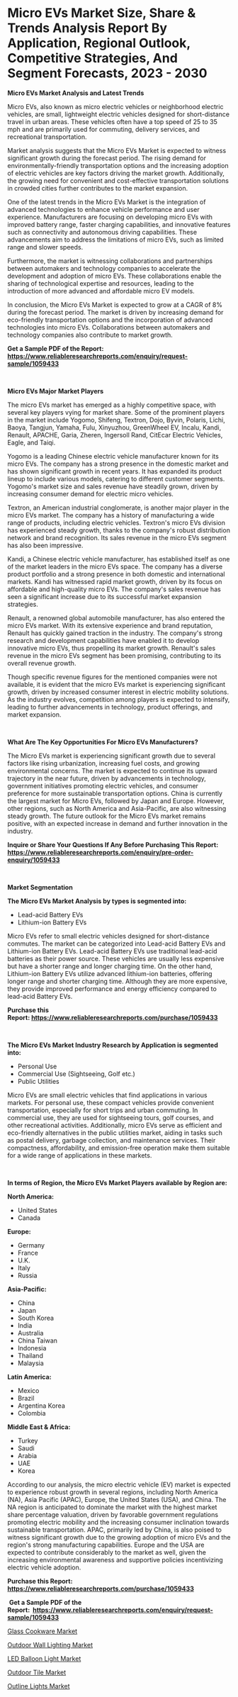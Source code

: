 <p><h1>Micro EVs Market Size, Share & Trends Analysis Report By Application, Regional Outlook, Competitive Strategies, And Segment Forecasts, 2023 - 2030</h1></p><p><strong>Micro EVs Market Analysis and Latest Trends</strong></p>
<p><p>Micro EVs, also known as micro electric vehicles or neighborhood electric vehicles, are small, lightweight electric vehicles designed for short-distance travel in urban areas. These vehicles often have a top speed of 25 to 35 mph and are primarily used for commuting, delivery services, and recreational transportation.</p><p>Market analysis suggests that the Micro EVs Market is expected to witness significant growth during the forecast period. The rising demand for environmentally-friendly transportation options and the increasing adoption of electric vehicles are key factors driving the market growth. Additionally, the growing need for convenient and cost-effective transportation solutions in crowded cities further contributes to the market expansion.</p><p>One of the latest trends in the Micro EVs Market is the integration of advanced technologies to enhance vehicle performance and user experience. Manufacturers are focusing on developing micro EVs with improved battery range, faster charging capabilities, and innovative features such as connectivity and autonomous driving capabilities. These advancements aim to address the limitations of micro EVs, such as limited range and slower speeds.</p><p>Furthermore, the market is witnessing collaborations and partnerships between automakers and technology companies to accelerate the development and adoption of micro EVs. These collaborations enable the sharing of technological expertise and resources, leading to the introduction of more advanced and affordable micro EV models.</p><p>In conclusion, the Micro EVs Market is expected to grow at a CAGR of 8% during the forecast period. The market is driven by increasing demand for eco-friendly transportation options and the incorporation of advanced technologies into micro EVs. Collaborations between automakers and technology companies also contribute to market growth.</p></p>
<p><strong>Get a Sample PDF of the Report:&nbsp; <a href="https://www.reliableresearchreports.com/enquiry/request-sample/1059433">https://www.reliableresearchreports.com/enquiry/request-sample/1059433</a></strong></p>
<p>&nbsp;</p>
<p><strong>Micro EVs Major Market Players</strong></p>
<p><p>The micro EVs market has emerged as a highly competitive space, with several key players vying for market share. Some of the prominent players in the market include Yogomo, Shifeng, Textron, Dojo, Byvin, Polaris, Lichi, Baoya, Tangjun, Yamaha, Fulu, Xinyuzhou, GreenWheel EV, Incalu, Kandi, Renault, APACHE, Garia, Zheren, Ingersoll Rand, CitEcar Electric Vehicles, Eagle, and Taiqi.</p><p>Yogomo is a leading Chinese electric vehicle manufacturer known for its micro EVs. The company has a strong presence in the domestic market and has shown significant growth in recent years. It has expanded its product lineup to include various models, catering to different customer segments. Yogomo's market size and sales revenue have steadily grown, driven by increasing consumer demand for electric micro vehicles.</p><p>Textron, an American industrial conglomerate, is another major player in the micro EVs market. The company has a history of manufacturing a wide range of products, including electric vehicles. Textron's micro EVs division has experienced steady growth, thanks to the company's robust distribution network and brand recognition. Its sales revenue in the micro EVs segment has also been impressive.</p><p>Kandi, a Chinese electric vehicle manufacturer, has established itself as one of the market leaders in the micro EVs space. The company has a diverse product portfolio and a strong presence in both domestic and international markets. Kandi has witnessed rapid market growth, driven by its focus on affordable and high-quality micro EVs. The company's sales revenue has seen a significant increase due to its successful market expansion strategies.</p><p>Renault, a renowned global automobile manufacturer, has also entered the micro EVs market. With its extensive experience and brand reputation, Renault has quickly gained traction in the industry. The company's strong research and development capabilities have enabled it to develop innovative micro EVs, thus propelling its market growth. Renault's sales revenue in the micro EVs segment has been promising, contributing to its overall revenue growth.</p><p>Though specific revenue figures for the mentioned companies were not available, it is evident that the micro EVs market is experiencing significant growth, driven by increased consumer interest in electric mobility solutions. As the industry evolves, competition among players is expected to intensify, leading to further advancements in technology, product offerings, and market expansion.</p></p>
<p>&nbsp;</p>
<p><strong>What Are The Key Opportunities For Micro EVs Manufacturers?</strong></p>
<p><p>The Micro EVs market is experiencing significant growth due to several factors like rising urbanization, increasing fuel costs, and growing environmental concerns. The market is expected to continue its upward trajectory in the near future, driven by advancements in technology, government initiatives promoting electric vehicles, and consumer preference for more sustainable transportation options. China is currently the largest market for Micro EVs, followed by Japan and Europe. However, other regions, such as North America and Asia-Pacific, are also witnessing steady growth. The future outlook for the Micro EVs market remains positive, with an expected increase in demand and further innovation in the industry.</p></p>
<p><strong>Inquire or Share Your Questions If Any Before Purchasing This Report: <a href="https://www.reliableresearchreports.com/enquiry/pre-order-enquiry/1059433">https://www.reliableresearchreports.com/enquiry/pre-order-enquiry/1059433</a></strong></p>
<p>&nbsp;</p>
<p><strong>Market Segmentation</strong></p>
<p><strong>The Micro EVs Market Analysis by types is segmented into:</strong></p>
<p><ul><li>Lead-acid Battery EVs</li><li>Lithium-ion Battery EVs</li></ul></p>
<p><p>Micro EVs refer to small electric vehicles designed for short-distance commutes. The market can be categorized into Lead-acid Battery EVs and Lithium-ion Battery EVs. Lead-acid Battery EVs use traditional lead-acid batteries as their power source. These vehicles are usually less expensive but have a shorter range and longer charging time. On the other hand, Lithium-ion Battery EVs utilize advanced lithium-ion batteries, offering longer range and shorter charging time. Although they are more expensive, they provide improved performance and energy efficiency compared to lead-acid Battery EVs.</p></p>
<p><strong>Purchase this Report:&nbsp;<a href="https://www.reliableresearchreports.com/purchase/1059433">https://www.reliableresearchreports.com/purchase/1059433</a></strong></p>
<p>&nbsp;</p>
<p><strong>The Micro EVs Market Industry Research by Application is segmented into:</strong></p>
<p><ul><li>Personal Use</li><li>Commercial Use (Sightseeing, Golf etc.)</li><li>Public Utilities</li></ul></p>
<p><p>Micro EVs are small electric vehicles that find applications in various markets. For personal use, these compact vehicles provide convenient transportation, especially for short trips and urban commuting. In commercial use, they are used for sightseeing tours, golf courses, and other recreational activities. Additionally, micro EVs serve as efficient and eco-friendly alternatives in the public utilities market, aiding in tasks such as postal delivery, garbage collection, and maintenance services. Their compactness, affordability, and emission-free operation make them suitable for a wide range of applications in these markets.</p></p>
<p>&nbsp;</p>
<p><strong>In terms of Region, the Micro EVs Market Players available by Region are:</strong></p>
<p>
    <p> <strong> North America: </strong>
        <ul>
            <li>United States</li>
            <li>Canada</li>
        </ul>
        </p> 
    <p> <strong> Europe: </strong>
        <ul>
            <li>Germany</li>
            <li>France</li>
            <li>U.K.</li>
            <li>Italy</li>
            <li>Russia</li>
        </ul>
        </p> 
    <p> <strong> Asia-Pacific: </strong>
        <ul>
            <li>China</li>
            <li>Japan</li>
            <li>South Korea</li>
            <li>India</li>
            <li>Australia</li>
            <li>China Taiwan</li>
            <li>Indonesia</li>
            <li>Thailand</li>
            <li>Malaysia</li>
        </ul>
        </p> 
    <p> <strong> Latin America: </strong>
        <ul>
            <li>Mexico</li>
            <li>Brazil</li>
            <li>Argentina Korea</li>
            <li>Colombia</li>
        </ul>
        </p> 
    <p> <strong> Middle East & Africa: </strong>
        <ul>
            <li>Turkey</li>
            <li>Saudi</li>
            <li>Arabia</li>
            <li>UAE</li>
            <li>Korea</li>
        </ul>
    </p>
    </p>
<p><p>According to our analysis, the micro electric vehicle (EV) market is expected to experience robust growth in several regions, including North America (NA), Asia Pacific (APAC), Europe, the United States (USA), and China. The NA region is anticipated to dominate the market with the highest market share percentage valuation, driven by favorable government regulations promoting electric mobility and the increasing consumer inclination towards sustainable transportation. APAC, primarily led by China, is also poised to witness significant growth due to the growing adoption of micro EVs and the region's strong manufacturing capabilities. Europe and the USA are expected to contribute considerably to the market as well, given the increasing environmental awareness and supportive policies incentivizing electric vehicle adoption.</p></p>
<p><strong>Purchase this Report: <a href="https://www.reliableresearchreports.com/purchase/1059433">https://www.reliableresearchreports.com/purchase/1059433</a></strong></p>
<p>&nbsp;<strong>Get a Sample PDF of the Report:&nbsp;&nbsp;<a href="https://www.reliableresearchreports.com/enquiry/request-sample/1059433">https://www.reliableresearchreports.com/enquiry/request-sample/1059433</a></strong></p>
<p><strong></strong></p>
<p><p><a href="https://medium.com/@joanobrien1990/glass-cookware-market-the-key-to-successful-business-strategy-forecast-till-2030-2dc309202672">Glass Cookware Market</a></p><p><a href="https://medium.com/@digitaldiviner12/outdoor-wall-lighting-market-competitive-analysis-market-trends-and-forecast-to-2030-1c7388ac628b">Outdoor Wall Lighting Market</a></p><p><a href="https://medium.com/@tiffanytran1905/led-balloon-light-market-insight-market-trends-growth-forecasted-from-2023-to-2030-defa86a0ece9">LED Balloon Light Market</a></p><p><a href="https://medium.com/@miningmaster/outdoor-tile-market-analysis-its-cagr-market-segmentation-and-global-industry-overview-33344e3bca12">Outdoor Tile Market</a></p><p><a href="https://medium.com/@carolynfuller1997/outline-lights-market-analysis-and-sze-forecasted-for-period-from-2023-to-2030-6e9104d9f014">Outline Lights Market</a></p></p>